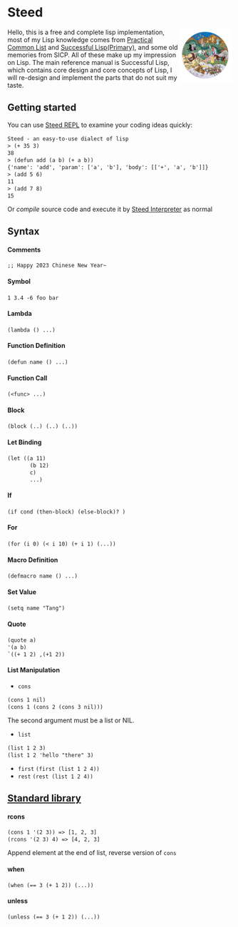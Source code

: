 # Steed
<img src="asset/logo.png?raw=true" align="right" alt="" weight="120" height="120"/>Hello, this is a free and complete lisp implementation, most of my Lisp knowledge comes from [Practical Common List](https://gigamonkeys.com/book/) and [Successful Lisp(Primary)](https://dept-info.labri.fr/~strandh/Teaching/MTP/Common/David-Lamkins/contents.html),
and some old memories from SICP. All of these make up my impression on Lisp.
The main reference manual is Successful Lisp, which contains core design and core concepts of Lisp, I will re-design and implement the parts that do not suit my taste.

## Getting started
You can use [Steed REPL](src/repl.py) to examine your coding ideas quickly:
```
Steed - an easy-to-use dialect of lisp
> (+ 35 3)
38
> (defun add (a b) (+ a b))
{'name': 'add', 'param': ['a', 'b'], 'body': [['+', 'a', 'b']]}
> (add 5 6)
11
> (add 7 8)
15
```
Or *compile* source code and execute it by [Steed Interpreter](src/steed.py) as normal

## Syntax
#### **Comments**
```
;; Happy 2023 Chinese New Year~
```
#### **Symbol** 
`1 3.4 -6 foo bar`
#### **Lambda** 
`(lambda () ...)`
#### **Function Definition** 
`(defun name () ...)`
#### **Function Call** 
`(<func> ...)`
#### **Block**
`(block (..) (..) (..))`
#### **Let Binding** 
```
(let ((a 11)
       (b 12) 
       c) 
       ...)
```
#### **If** 
`(if cond (then-block) (else-block)? )`
#### **For** 
`(for (i 0) (< i 10) (+ i 1) (...))`
#### **Macro Definition** 
`(defmacro name () ...)`
#### **Set Value** 
`(setq name "Tang")`
#### **Quote**
```
(quote a)
'(a b)
`((+ 1 2) ,(+1 2))
```
#### **List Manipulation**
- `cons`
```
(cons 1 nil)
(cons 1 (cons 2 (cons 3 nil)))
```
The second argument must be a list or NIL.
- `list`
```
(list 1 2 3)
(list 1 2 'hello "there" 3)
```
- `first` `(first (list 1 2 4))`
- `rest` `(rest (list 1 2 4))`

## [Standard library](src/stdlib.st)
#### rcons
```
(cons 1 '(2 3)) => [1, 2, 3]
(rcons '(2 3) 4) => [4, 2, 3]
```
Append element at the end of list, reverse version of `cons`

#### when
```
(when (== 3 (+ 1 2)) (...))
```
#### unless
```
(unless (== 3 (+ 1 2)) (...))
```
